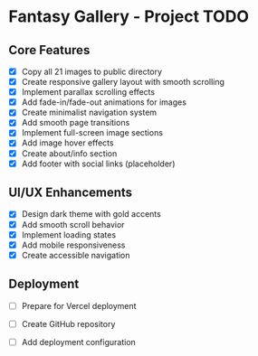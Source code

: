 # Fantasy Gallery - Project TODO

## Core Features
- [x] Copy all 21 images to public directory
- [x] Create responsive gallery layout with smooth scrolling
- [x] Implement parallax scrolling effects
- [x] Add fade-in/fade-out animations for images
- [x] Create minimalist navigation system
- [x] Add smooth page transitions
- [x] Implement full-screen image sections
- [x] Add image hover effects
- [x] Create about/info section
- [x] Add footer with social links (placeholder)

## UI/UX Enhancements
- [x] Design dark theme with gold accents
- [x] Add smooth scroll behavior
- [x] Implement loading states
- [x] Add mobile responsiveness
- [x] Create accessible navigation

## Deployment
- [ ] Prepare for Vercel deployment
- [ ] Create GitHub repository
- [ ] Add deployment configuration

